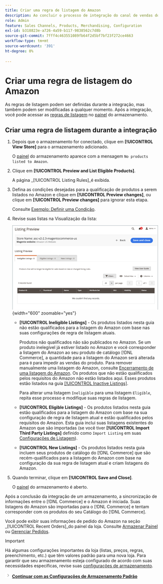```yaml
---
title: Criar uma regra de listagem do Amazon
description: Ao concluir o processo de integração do canal de vendas do Amazon, crie as regras de listagem iniciais para gerar listagens do Amazon para seus produtos  [!DNL Commerce] .
role: Admin
feature: Sales Channels, Products, Merchandising, Configuration
exl-id: b318823e-a726-4a59-b117-9838562c7d8b
source-git-commit: 7fff4c463551089fb64f2d5bf7bf23f272ce4663
workflow-type: tm+mt
source-wordcount: '391'
ht-degree: 0%

---
```


# Criar uma regra de listagem do Amazon

As regras de listagem podem ser definidas durante a integração, mas também podem ser modificadas a qualquer momento. Após a integração, você pode acessar as [regras de listagem](./listing-rules.md) no [painel](./amazon-store-dashboard.md) do armazenamento.

## Criar uma regra de listagem durante a integração

1. Depois que o armazenamento for conectado, clique em **[!UICONTROL View Store]** para o armazenamento adicionado.

   O [painel](./amazon-store-dashboard.md) do armazenamento aparece com a mensagem `No products listed to Amazon`.

1. Clique em **[!UICONTROL Preview and List Eligible Products]**.

   A página _[!UICONTROL Listing Rules]_é exibida.

1. Defina as condições desejadas para a qualificação de produtos a serem listados no Amazon e clique em **[!UICONTROL Preview changes]**, ou clique em **[!UICONTROL Preview changes]** para ignorar esta etapa.

   Consulte [Exemplo: Definir uma Condição](./ob-define-condition-example.md).

1. Revise suas listas na Visualização da lista:

   ![Visualização da listagem](assets/amazon-ob-listing-preview.png){width="600" zoomable="yes"}

   - **[!UICONTROL Ineligible Listings]** - Os produtos listados nesta guia não estão qualificados para a listagem do Amazon com base nas suas configurações de regra de listagem atuais.

     Produtos não qualificados não são publicados no Amazon. Se um produto inelegível já estiver listado no Amazon e você corresponder a listagem do Amazon ao seu produto de catálogo [!DNL Commerce], a quantidade para a listagem do Amazon será alterada para `0` para impedir as vendas do produto. Para remover manualmente uma listagem do Amazon, consulte [Encerramento de uma listagem do Amazon](./end-listings-manually.md). Os produtos que não estão qualificados pelos requisitos do Amazon não estão listados aqui. Esses produtos estão listados na guia [[!UICONTROL Inactive Listings]](./inactive-listings.md).

     Para alterar uma listagem `Ineligible` para uma listagem `Eligible`, repita esse processo e modifique suas regras de listagem.

   - **[!UICONTROL Eligible Listings]** - Os produtos listados nesta guia estão qualificados para a listagem do Amazon com base na sua configuração de regra de listagem atual e estão qualificados pelos requisitos do Amazon. Esta guia inclui suas listagens existentes do Amazon que são importadas (se você tiver **[!UICONTROL Import Third Party Listings]** definido como `Import Listing` em suas [Configurações de Listagem](./listing-settings.md)).

   - **[!UICONTROL New Listings]** - Os produtos listados nesta guia incluem seus produtos de catálogo do [!DNL Commerce] que são recém-qualificados para a listagem do Amazon com base na configuração da sua regra de listagem atual e criam listagens do Amazon.

1. Quando terminar, clique em **[!UICONTROL Save and Close]**.

   O [painel](./amazon-store-dashboard.md) do armazenamento é aberto.

Após a conclusão da integração de um armazenamento, a sincronização de informações entre o [!DNL Commerce] e o Amazon é iniciada. Suas listagens do Amazon são importadas para o [!DNL Commerce] e tentam corresponder com os produtos do seu Catálogo do [!DNL Commerce].

Você pode exibir suas informações de pedido do Amazon na seção _[!UICONTROL Recent Orders]_do painel da loja. Consulte [Armazenar Painel](./amazon-store-dashboard.md) ou [Gerenciar Pedidos](./managing-orders.md).

>[!IMPORTANT]
>
>Há algumas configurações importantes da loja (listas, preços, regras, preenchimento, etc.) que têm valores padrão para uma nova loja. Para garantir que seu armazenamento esteja configurado de acordo com suas necessidades específicas, revise suas [configurações de armazenamento](./default-store-settings.md).

![Próximo ícone](assets/btn-next.png) [**Continuar com as Configurações de Armazenamento Padrão**](./default-store-settings.md)
